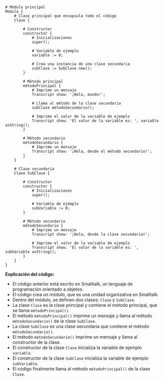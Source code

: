 ```smalltalk
# Módulo principal
Módulo {
    # Clase principal que encapsula todo el código
    Clase {

        # Constructor
        constructor {
            # Inicializaciones
            super();

            # Variable de ejemplo
            variable := 0;

            # Crea una instancia de una clase secundaria
            subClase := SubClase new();
        }

        # Método principal
        métodoPrincipal {
            # Imprime un mensaje
            Transcript show: '¡Hola, mundo!';

            # Llama al método de la clase secundaria
            subClase métodoSecundario();

            # Imprime el valor de la variable de ejemplo
            Transcript show: 'El valor de la variable es: ', variable asString();
        }

        # Método secundario
        métodoSecundario {
            # Imprime un mensaje
            Transcript show: '¡Hola, desde el método secundario!';
        }
    }

    # Clase secundaria
    Clase SubClase {

        # Constructor
        constructor {
            # Inicializaciones
            super();

            # Variable de ejemplo
            subVariable := 0;
        }

        # Método secundario
        métodoSecundario {
            # Imprime un mensaje
            Transcript show: '¡Hola, desde la clase secundaria!';

            # Imprime el valor de la variable de ejemplo
            Transcript show: 'El valor de la variable es: ', subVariable asString();
        }
    }
}
```

**Explicación del código:**

* El código anterior está escrito en Smalltalk, un lenguaje de programación orientado a objetos.
* El código crea un módulo, que es una unidad organizativa en Smalltalk.
* Dentro del módulo, se definen dos clases: `Clase` y `SubClase`.
* La clase `Clase` es la clase principal y contiene el método principal, que se llama `métodoPrincipal()`.
* El método `métodoPrincipal()` imprime un mensaje y llama al método `métodoSecundario()` de la clase `SubClase`.
* La clase `SubClase` es una clase secundaria que contiene el método `métodoSecundario()`.
* El método `métodoSecundario()` imprime un mensaje y llama al constructor de la clase.
* El constructor de la clase `Clase` inicializa la variable de ejemplo `variable`.
* El constructor de la clase `SubClase` inicializa la variable de ejemplo `subVariable`.
* El código finalmente llama al método `métodoPrincipal()` de la clase `Clase`.